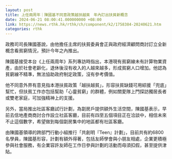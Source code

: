 ```yaml
---
layout: post
title: 上任兩周年｜陳國基不同意政策越扶越貧　年內訂出扶貧新概念
date: 2024-06-21 08:00:41.000000000 +08:00
link: https://news.rthk.hk/rthk/ch/component/k2/1758384-20240621.htm
categories: rthk
---
```


政務司司長陳國基說，由他擔任主席的扶貧委員會正與政府經濟顧問商討訂立全新概念看貧窮情況，預計今年之內推出。

陳國基接受本台《上任兩周年》系列專訪時指出，本港現有貧窮線未有計算物業資產，由於社會老齡化，退休後沒有收入的人越來越多，形成貧窮人口增加。他認為貧窮線不精準，無法協助政府制定政策，沒有參考價值。

他不同意外界有意見指本港扶貧政策「越扶越貧」，形容扶貧缺錢可用綜援「兜底」幫忙，但扶貧工作亦包括幫助「心靈貧窮」的群體，例如關愛隊上門探訪獨居長者或雙老家庭，可加強精神上的支援。

另外，當局推出社區客廳試行計劃，為劏房戶提供額外生活空間，陳國基表示，早前去信地產商商討合作設立社區客廳，目前有四至五個項目正在洽談中，相信未來不止這個數字，希望做到每個劏房集中的地區都有社區客廳。

由陳國基領導的跨部門行動小組推行「共創明『Teen』計劃」，目前共有約6800名學員，陳國基形容，計劃有額外得著，包括友師學會與小朋友相處，企業更積極參與社會服務，有企業容許友師在工作日參與計劃的活動而毋須扣假，甚至提供津貼。

